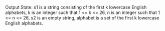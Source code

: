 Output State: s1 is a string consisting of the first k lowercase English alphabets, k is an integer such that 1 <= k <= 26, n is an integer such that 1 <= n <= 26, s2 is an empty string, alphabet is a set of the first k lowercase English alphabets.